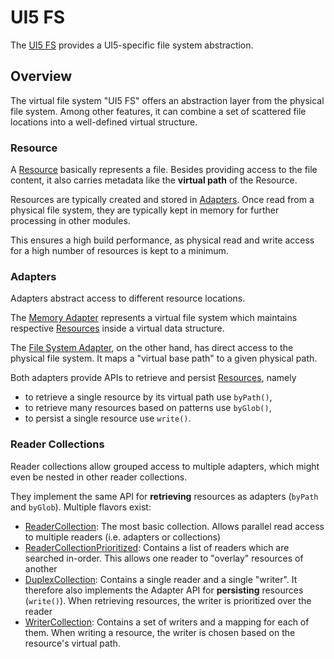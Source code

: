 # UI5 FS

The [UI5 FS](https://github.com/SAP/ui5-fs) provides a UI5-specific file system abstraction.

<script setup>
import VPButton from "vitepress/dist/client/theme-default/components/VPButton.vue"
</script>

<div style="margin: 1rem 0;">
  <VPButton class="no-decoration" text="📚 API Reference" href="https://ui5.github.io/cli/v4/api/"/>
</div>

## Overview

The virtual file system "UI5 FS" offers an abstraction layer from the physical file system. Among other features, it can combine a set of scattered file locations into a well-defined virtual structure.

### Resource

A [Resource](https://ui5.github.io/cli/v4/api/@ui5_fs_Resource.html) basically represents a file. Besides providing access to the file content, it also carries metadata like the **virtual path** of the Resource.

Resources are typically created and stored in [Adapters](#adapters). Once read from a physical file system, they are typically kept in memory for further processing in other modules.

This ensures a high build performance, as physical read and write access for a high number of resources is kept to a minimum.

### Adapters

Adapters abstract access to different resource locations.

The [Memory Adapter](https://ui5.github.io/cli/v4/api/@ui5_fs_adapters_Memory.html) represents a virtual file system which maintains respective [Resources](#resource) inside a virtual data structure.

The [File System Adapter](https://ui5.github.io/cli/v4/api/@ui5_fs_adapters_FileSystem.html), on the other hand, has direct access to the physical file system. It maps a "virtual base path" to a given physical path.

Both adapters provide APIs to retrieve and persist [Resources](#resource), namely 

- to retrieve a single resource by its virtual path use `byPath()`,  
- to retrieve many resources based on patterns use `byGlob()`,
- to persist a single resource use `write()`.


### Reader Collections

Reader collections allow grouped access to multiple adapters, which might even be nested in other reader collections.

They implement the same API for **retrieving** resources as adapters (`byPath` and `byGlob`). Multiple flavors exist:

* [ReaderCollection](https://ui5.github.io/cli/v4/api/@ui5_fs_ReaderCollection.html): The most basic collection. Allows parallel read access to multiple readers (i.e. adapters or collections)
* [ReaderCollectionPrioritized](https://ui5.github.io/cli/v4/api/@ui5_fs_ReaderCollectionPrioritized.html): Contains a list of readers which are searched in-order. This allows one reader to "overlay" resources of another
* [DuplexCollection](https://ui5.github.io/cli/v4/api/@ui5_fs_DuplexCollection.html): Contains a single reader and a single "writer". It therefore also implements the Adapter API for **persisting** resources (`write()`). When retrieving resources, the writer is prioritized over the reader
* [WriterCollection](https://ui5.github.io/cli/v4/api/@ui5_fs_WriterCollection.html): Contains a set of writers and a mapping for each of them. When writing a resource, the writer is chosen based on the resource's virtual path.

<style>
.no-decoration {
    text-decoration: inherit;
}
</style>
